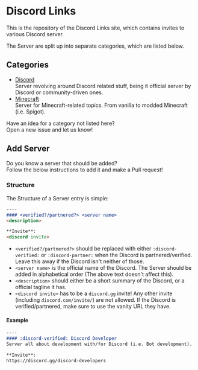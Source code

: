 [Discord]: https://github.com/Andre601/Discord-Links/blob/master/docs/server/discord
[Minecraft]: https://github.com/Andre601/Discord-Links/blob/master/docs/server/minecraft

# Discord Links
This is the repository of the Discord Links site, which contains invites to various Discord server.

The Server are split up into separate categories, which are listed below.

## Categories

- [Discord]  
Server revolving around Discord related stuff, being it official server by Discord or community-driven ones.
- [Minecraft]  
Server for Minecraft-related topics. From vanilla to modded Minecraft (i.e. Spigot).

Have an idea for a category not listed here?  
Open a new issue and let us know!

## Add Server
Do you know a server that should be added?  
Follow the below instructions to add it and make a Pull request!

### Structure
The Structure of a Server entry is simple:  
```markdown
----
#### <verified?/partnered?> <server name>
<description>

**Invite**:  
<discord invite>
```

- `<verified?/partnered?>` should be replaced with either `:discord-verified:` or `:discord-partner:` when the Discord is partnered/verified. Leave this away if the Discord isn't neither of those.
- `<server name>` is the official name of the Discord. The Server should be added in alphabetical order (The above text doesn't affect this).
- `<description>` should either be a short summary of the Discord, or a official tagline it has.
- `<discord invite>` has to be a `discord.gg` invite! Any other invite (including `discord.com/invite/`) are not allowed. If the Discord is verified/partnered, make sure to use the vanity URL they have.

#### Example
```markdown
----
#### :discord-verified: Discord Developer
Server all about development with/for Discord (i.e. Bot development).

**Invite**:  
https://discord.gg/discord-developers
```